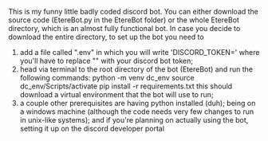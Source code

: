 This is my funny little badly coded discord bot. You can either download the source code (EtereBot.py in the EtereBot folder) or the whole EtereBot directory, which is an almost fully functional bot.
In case you decide to download the entire directory, to set up the bot you need to
  1. add a file called ".env" in which you will write 'DISCORD_TOKEN=<token>' where you'll have to replace "<token>" with your discord bot token;
  2. head via terminal to the root directory of the bot (EtereBot) and run the following commands:
       python -m venv dc_env
       source dc_env/Scripts/activate
       pip install -r requirements.txt
     this should download a virtual environment that the bot will use to run;
  3. a couple other prerequisites are having python installed (duh); being on a windows machine (although the code needs very few changes to run in unix-like systems); and if you're planning on actually using the bot, setting it up on the discord developer portal
